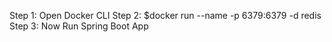 Step 1: Open Docker CLI
Step 2: $docker run --name <redis-container-name> -p 6379:6379 -d redis
Step 3: Now Run Spring Boot App
